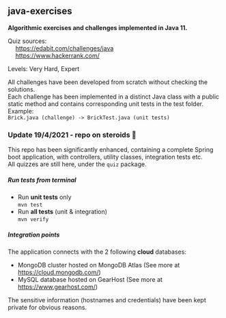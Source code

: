 ## java-exercises
<b> Algorithmic exercises and challenges implemented in Java 11. </b>

Quiz sources:  
&emsp;	https://edabit.com/challenges/java <br>
&emsp;	https://www.hackerrank.com/

Levels: Very Hard, Expert

All challenges have been developed from scratch without checking the solutions. <br>
Each challenge has been implemented in a distinct Java class with a public static method 
and contains corresponding unit tests in the test folder. <br>
Example: <br>
`Brick.java (challenge) -> BrickTest.java (unit tests)`
 
### Update 19/4/2021 - repo on steroids 🔴
This repo has been significantly enhanced, containing a complete Spring boot application, with controllers, utility classes, integration tests etc. <br>
All quizzes are still here, under the `quiz` package.

##### Run tests from terminal
* Run **unit tests** only <br>
  `mvn test`
* Run **all tests** (unit & integration) <br>
  `mvn verify`
  
##### Integration points
The application connects with the 2 following **cloud** databases:
* MongoDB cluster hosted on MongoDB Atlas (See more at https://cloud.mongodb.com/)
* MySQL database hosted on GearHost (See more at https://www.gearhost.com/)

The sensitive information (hostnames and credentials) have been kept private for obvious reasons.